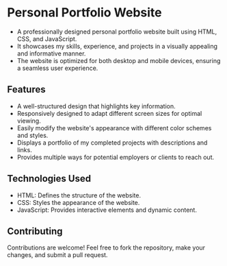 # Personal Portfolio Website

- A professionally designed personal portfolio website built using HTML, CSS, and JavaScript.
- It showcases my skills, experience, and projects in a visually appealing and informative manner.
- The website is optimized for both desktop and mobile devices, ensuring a seamless user experience.

## Features

- A well-structured design that highlights key information.
- Responsively designed to adapt different screen sizes for optimal viewing.
- Easily modify the website's appearance with different color schemes and styles.
- Displays a portfolio of my completed projects with descriptions and links.
- Provides multiple ways for potential employers or clients to reach out.


## Technologies Used

- HTML: Defines the structure of the website.
- CSS: Styles the appearance of the website.
- JavaScript: Provides interactive elements and dynamic content.


## Contributing

Contributions are welcome! Feel free to fork the repository, make your changes, and submit a pull request.
